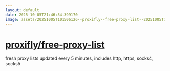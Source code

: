 ```yaml
---
layout: default
date: 2025-10-05T21:46:54.399170
image: assets/20251005T101506126--proxifly--free-proxy-list--20251005T102302787--cropped.png
---
```


# [proxifly/free-proxy-list](https://github.com/proxifly/free-proxy-list)

fresh proxy lists updated every 5 minutes, includes http, https, socks4, socks5
